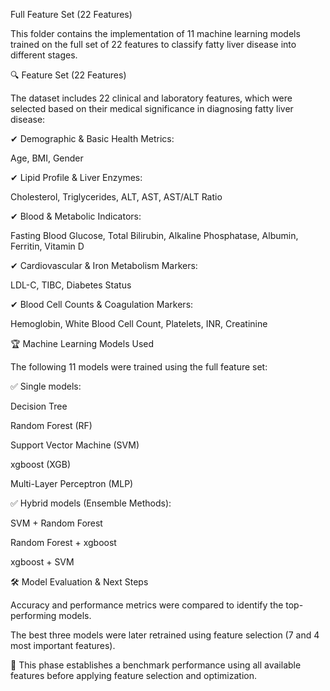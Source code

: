 Full Feature Set (22 Features) 

This folder contains the implementation of 11 machine learning models trained on the full set of 22 features to classify fatty liver disease into different stages.

🔍 Feature Set (22 Features)

The dataset includes 22 clinical and laboratory features, which were selected based on their medical significance in diagnosing fatty liver disease:

✔ Demographic & Basic Health Metrics:

Age, BMI, Gender

✔ Lipid Profile & Liver Enzymes:

Cholesterol, Triglycerides, ALT, AST, AST/ALT Ratio

✔ Blood & Metabolic Indicators:

Fasting Blood Glucose, Total Bilirubin, Alkaline Phosphatase, Albumin, Ferritin, Vitamin D

✔ Cardiovascular & Iron Metabolism Markers:

LDL-C, TIBC, Diabetes Status

✔ Blood Cell Counts & Coagulation Markers:

Hemoglobin, White Blood Cell Count, Platelets, INR, Creatinine

🏆 Machine Learning Models Used

The following 11 models were trained using the full feature set:

✅ Single models:

Decision Tree

Random Forest (RF)

Support Vector Machine (SVM)

xgboost (XGB)

Multi-Layer Perceptron (MLP)

✅ Hybrid models (Ensemble Methods):

SVM + Random Forest

Random Forest + xgboost

xgboost + SVM

🛠 Model Evaluation & Next Steps

Accuracy and performance metrics were compared to identify the top-performing models.

The best three models were later retrained using feature selection (7 and 4 most important features).

🚀 This phase establishes a benchmark performance using all available features before applying feature selection and optimization.

